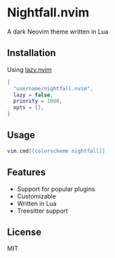 # Nightfall.nvim

A dark Neovim theme written in Lua

## Installation

Using [lazy.nvim](https://github.com/folke/lazy.nvim)

```lua
{
  "username/nightfall.nvim",
  lazy = false,
  priority = 1000,
  opts = {},
}
```

## Usage

```lua
vim.cmd[[colorscheme nightfall]]
```

## Features

- Support for popular plugins
- Customizable
- Written in Lua
- Treesitter support

## License

MIT
